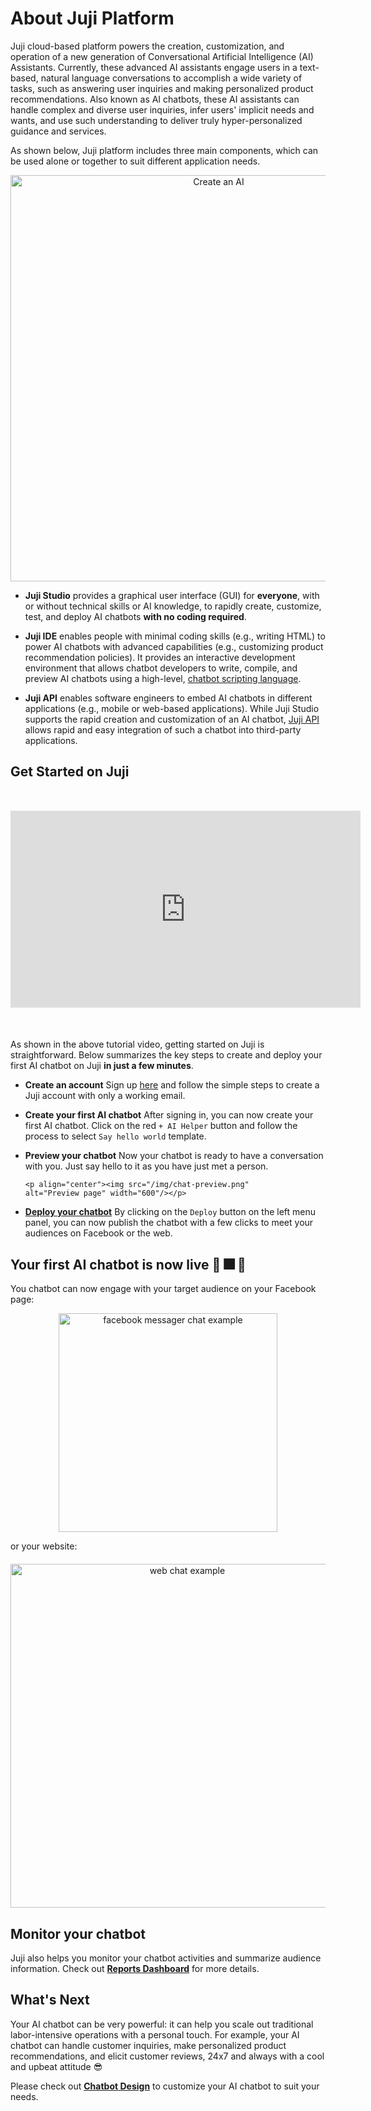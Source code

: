 
# **About Juji Platform**

Juji cloud-based platform powers the creation, customization, and
operation of a new generation of Conversational Artificial
Intelligence (AI) Assistants. Currently, these advanced AI assistants
engage users in a text-based, natural language conversations to
accomplish a wide variety of tasks, such as answering user inquiries
and making personalized product recommendations. Also known as AI
chatbots, these AI assistants can handle complex and diverse user
inquiries, infer users' implicit needs and wants, and use such
understanding to deliver truly hyper-personalized guidance and
services.

As shown below, Juji platform includes three main components, which
can be used alone or together to suit different application needs.

<p align="center"><img src="/img/JujiPlatform.jpg" alt="Create an AI" width="650"/></p>


* **Juji Studio** provides a graphical user interface (GUI) for
  **everyone**, with or without technical skills or AI knowledge, to
  rapidly create, customize, test, and deploy AI chatbots **with no
  coding required**.

* **Juji IDE** enables people with minimal coding skills (e.g.,
  writing HTML) to power AI chatbots with advanced capabilities (e.g.,
  customizing product recommendation policies). It provides an
  interactive development environment that allows chatbot developers
  to write, compile, and preview AI chatbots using a high-level, [chatbot
  scripting language](https://docs.juji.io/reference/).

* **Juji API** enables software engineers to embed AI
    chatbots in different applications (e.g., mobile or web-based
    applications). While Juji Studio supports the rapid creation and
    customization of an AI chatbot, [Juji
    API](https://docs.juji.io/api/) allows rapid and easy integration
    of such a chatbot into third-party applications.

## **Get Started on Juji**

<div align="center" style="margin-top :50px; margin-bottom: 50px"> <iframe width="560"
height="315" src="https://www.youtube.com/embed/fzL4apEOdLk"
frameborder="0" allow="accelerometer; autoplay; encrypted-media;
gyroscope; picture-in-picture" allowfullscreen></iframe></div>

As shown in the above tutorial video, getting started on Juji is
straightforward. Below summarizes the key steps to create and deploy
your first AI chatbot on Juji **in just a few minutes**.

* **Create an account**  Sign up [here](https://juji.io/signup) and
    follow the simple steps to create a Juji account with only a
    working email. 

* **Create your first AI chatbot** After signing in, you can now create
    your first AI chatbot. Click on the red `+ AI Helper` button and
    follow the process to select `Say hello world` template.
    
* **Preview your chatbot** Now your chatbot is ready to have
    a conversation with you. Just say hello to it as you have just met
    a person.

	  <p align="center"><img src="/img/chat-preview.png"
	  alt="Preview page" width="600"/></p>

* [**Deploy your chatbot**](/release/) By clicking on the `Deploy` button on
     the left menu panel, you can now publish the chatbot with a
     few clicks to meet your audiences on Facebook or the web.

## **Your first AI chatbot is now live** :tada: :fireworks: :dizzy:

You chatbot can now engage with your target audience on your Facebook
page:
<p align="center"><img src="/img/fb-chat-example.png" alt="facebook messager chat example" width="350"/></p>

or your website:

<div style="margin-top: 20px; margin-bottom: 20px">
<p align="center"><img src="/img/deployed-web.png" alt="web chat example" width="550"/></p></div>

## **Monitor your chatbot**

Juji also helps you monitor your chatbot activities and summarize
audience information. Check out [**Reports Dashboard**](/reports)
for more details. 


## **What's Next**

Your AI chatbot can be very powerful: it can help you scale out traditional
labor-intensive operations with a personal touch. For example, your AI
chatbot can handle customer inquiries, make personalized product
recommendations, and elicit customer reviews, 24x7 and always with a
cool and upbeat attitude :sunglasses:

Please check out [**Chatbot Design**](/design) to customize your AI
chatbot to suit your needs.


